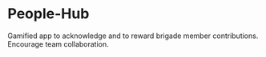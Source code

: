 # People-Hub
Gamified app to acknowledge and to reward brigade member contributions. Encourage team collaboration. 
